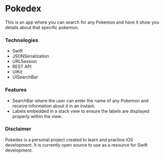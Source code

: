 # Pokedex
This is an app where you can search for any Pokemon and have it show you details about that specific pokemon. 

### Technologies
* Swift 
* JSONSerialization
* URLSession
* REST API
* UIKit
* UISearchBar

### Features
* SearchBar where the user can enter the name of any Pokemon and receive information about it in an instant.
* Labels embedded in a stack view to ensure the labels are displayed properly within the view.

### Disclaimer
Pokedex is a personal project created to learn and practice iOS development. It is currently open source to use as a resource for Swift development.

